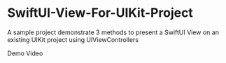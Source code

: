 # SwiftUI-View-For-UIKit-Project
A sample project demonstrate 3 methods to present a SwiftUI View on an existing UIKit project using UIViewControllers 

Demo Video
